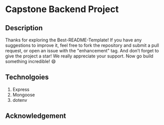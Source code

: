 # Capstone Backend Project

## Description
Thanks for exploring the Best-README-Template! If you have any suggestions to improve it, feel free to fork the repository and submit a pull request, or open an issue with the "enhancement" tag. And don’t forget to give the project a star! We really appreciate your support. Now go build something incredible! 😄

## Technolgoies

1. Express
2. Mongoose
3. dotenv

## Acknowledgement